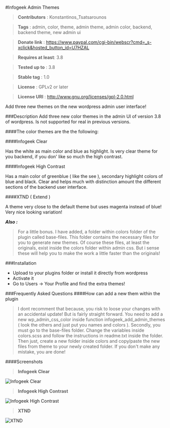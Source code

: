 ﻿#Infogeek Admin Themes
> __Contributors__ : Konstantinos_Tsatsarounos

>__Tags__ : admin, color, theme, admin theme, admin color, backend, backend theme, new admin ui

>__Donate link__ : https://www.paypal.com/cgi-bin/webscr?cmd=_s-xclick&hosted_button_id=U7HZAL

>__Requires at least__: 3.8

>__Tested up to__ : 3.8

>__Stable tag__ : 1.0

>__License__ : GPLv2 or later

>__License URI__ : http://www.gnu.org/licenses/gpl-2.0.html

Add three new themes on the new wordpress admin user interface!

###Description
Add three new color themes in the admin UI of version 3.8 of wordpress.  Is not supported for real in previous versions.

####The color themes are the the following:

####Infogeek Clear 

Has the white as main color and blue as highlight. Is very clear theme for you backend, if you don\' like so much the high contrast.

####Infogeek High Contrast

Has a main color of greenblue ( like the see ), secondary highlight colors of blue and black. Clear and helps much with distinction amount the different sections of the backend user interface.

####XTND ( Extend )

A theme very close to the default theme but uses magenta instead of blue! Very nice looking variation!


*__Also :__*

>For a little bonus. I have added, a folder within colors folder of the plugin called base-files. This folder contains the necessary files for you to generate new themes. Of course these files, at least the originals,  exist inside the colors folder within admin css. But i sense these will help you to make the work a little faster than the originals!

###Installation
+ Upload to your plugins folder or install it  directly from wordpress
+ Activate it
+ Go to Users -> Your Profile and find the extra themes!


###Frequently Asked Questions
####How can add a new them within the plugin
>I dont recomment that because, you risk to loose your changes with an accidental update! But is fairly straight forward. You need to add a new wp_admin_css_color inside function infogeek_add_admin_themes ( look the others and just put you names and colors ).
Secondly, you must go to the base-files folder. Change the variables  inside colors.scss and follow the instructions in readme.txt inside the folder.
Then just, create a new folder inside colors and copy/paste the new files from theme to your newly created folder. If you don\'t make any mistake, you are done!


####Screenshots
>__Infogeek Clear__

![Infogeek Clear](http://i111.photobucket.com/albums/n131/silversoldier_real/screenshot-1_zps1a14ba61.jpg)

>__Infogeek High Contrast__

![Infogeek High Contrast](http://i111.photobucket.com/albums/n131/silversoldier_real/screenshot-2_zpsc303e8bb.jpg)

>__XTND__

![XTND](http://i111.photobucket.com/albums/n131/silversoldier_real/screenshot-3_zpsced2c6bb.jpg)
